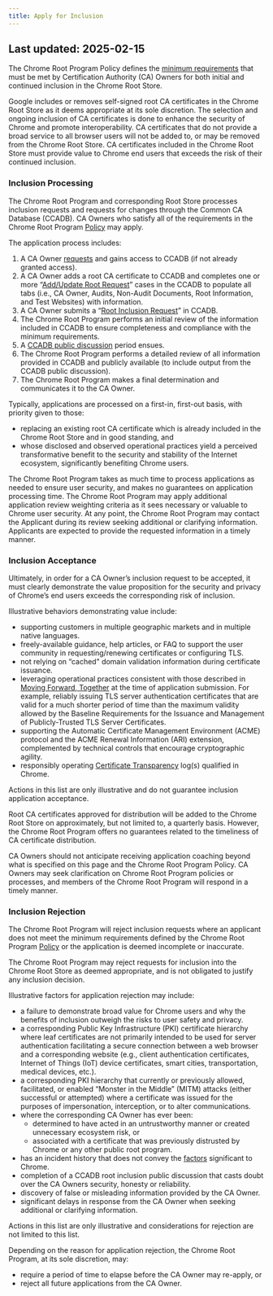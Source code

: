 ```yaml
---
title: Apply for Inclusion
---
```


## Last updated: 2025-02-15

The Chrome Root Program Policy defines the [minimum requirements](policy) that must be met by Certification Authority (CA) Owners for both initial and continued inclusion in the Chrome Root Store.

Google includes or removes self-signed root CA certificates in the Chrome Root Store as it deems appropriate at its sole discretion. The selection and ongoing inclusion of CA certificates is done to enhance the security of Chrome and promote interoperability. CA certificates that do not provide a broad service to all browser users will not be added to, or may be removed from the Chrome Root Store. CA certificates included in the Chrome Root Store must provide value to Chrome end users that exceeds the risk of their continued inclusion.

### Inclusion Processing

The Chrome Root Program and corresponding Root Store processes inclusion requests and requests for changes through the Common CA Database (CCADB). CA Owners who satisfy all of the requirements in the Chrome Root Program [Policy](policy) may apply.

The application process includes:

1. A CA Owner [requests](https://www.ccadb.org/cas/request-access) and gains access to CCADB (if not already granted access).
2. A CA Owner adds a root CA certificate to CCADB and completes one or more “[Add/Update Root Request](https://www.ccadb.org/cas/updates)” cases in the CCADB to populate all tabs (i.e., CA Owner, Audits, Non-Audit Documents, Root Information, and Test Websites) with information.
3. A CA Owner submits a “[Root Inclusion Request](https://www.ccadb.org/cas/inclusion)” in CCADB.
4. The Chrome Root Program performs an initial review of the information included in CCADB to ensure completeness and compliance with the minimum requirements.
5. A [CCADB public discussion](https://www.ccadb.org/cas/public-group) period ensues.
6. The Chrome Root Program performs a detailed review of all information provided in CCADB and publicly available (to include output from the CCADB public discussion).
7. The Chrome Root Program makes a final determination and communicates it to the CA Owner.

Typically, applications are processed on a first-in, first-out basis, with priority given to those:

*   replacing an existing root CA certificate which is already included in the Chrome Root Store and in good standing, and
*   whose disclosed and observed operational practices yield a perceived transformative benefit to the security and stability of the Internet ecosystem, significantly benefiting Chrome users.

The Chrome Root Program takes as much time to process applications as needed to ensure user security, and makes no guarantees on application processing time. The Chrome Root Program may apply additional application review weighting criteria as it sees necessary or valuable to Chrome user security. At any point, the Chrome Root Program may contact the Applicant during its review seeking additional or clarifying information. Applicants are expected to provide the requested information in a timely manner.

### Inclusion Acceptance

Ultimately, in order for a CA Owner’s inclusion request to be accepted, it must clearly demonstrate the value proposition for the security and privacy of Chrome’s end users exceeds the corresponding risk of inclusion.

Illustrative behaviors demonstrating value include:

*   supporting customers in multiple geographic markets and in multiple native languages.
*   freely-available guidance, help articles, or FAQ to support the user community in requesting/renewing certificates or configuring TLS.
*   not relying on “cached" domain validation information during certificate issuance.
*   leveraging operational practices consistent with those described in [Moving Forward, Together](moving-forward-together) at the time of application submission. For example, reliably issuing TLS server authentication certificates that are valid for a much shorter period of time than the maximum validity allowed by the Baseline Requirements for the Issuance and Management of Publicly-Trusted TLS Server Certificates.
*   supporting the Automatic Certificate Management Environment (ACME) protocol and the ACME Renewal Information (ARI) extension, complemented by technical controls that encourage cryptographic agility.
*   responsibly operating [Certificate Transparency](https://googlechrome.github.io/CertificateTransparency/) log(s) qualified in Chrome.

Actions in this list are only illustrative and do not guarantee inclusion application acceptance.

Root CA certificates approved for distribution will be added to the Chrome Root Store on approximately, but not limited to, a quarterly basis. However, the Chrome Root Program offers no guarantees related to the timeliness of CA certificate distribution.

CA Owners should not anticipate receiving application coaching beyond what is specified on this page and the Chrome Root Program Policy. CA Owners may seek clarification on Chrome Root Program policies or processes, and members of the Chrome Root Program will respond in a timely manner.

### Inclusion Rejection

The Chrome Root Program will reject inclusion requests where an applicant does not meet the minimum requirements defined by the Chrome Root Program [Policy](index) or the application is deemed incomplete or inaccurate.

The Chrome Root Program may reject requests for inclusion into the Chrome Root Store as deemed appropriate, and is not obligated to justify any inclusion decision.

Illustrative factors for application rejection may include:

*   a failure to demonstrate broad value for Chrome users and why the benefits of inclusion outweigh the risks to user safety and privacy.
*   a corresponding Public Key Infrastructure (PKI) certificate hierarchy where leaf certificates are not primarily intended to be used for server authentication facilitating a secure connection between a web browser and a corresponding website (e.g., client authentication certificates, Internet of Things (IoT) device certificates, smart cities, transportation, medical devices, etc.).
*   a corresponding PKI hierarchy that currently or previously allowed, facilitated, or enabled “Monster in the Middle” (MITM) attacks (either successful or attempted) where a certificate was issued for the purposes of impersonation, interception, or to alter communications.
*   where the corresponding CA Owner has ever been:
    *   determined to have acted in an untrustworthy manner or created unnecessary ecosystem risk, or
    *   associated with a certificate that was previously distrusted by Chrome or any other public root program.
*   has an incident history that does not convey the [factors](index#51-incident-reports) significant to Chrome.
*   completion of a CCADB root inclusion public discussion that casts doubt over the CA Owners security, honesty or reliability.
*   discovery of false or misleading information provided by the CA Owner.
*   significant delays in response from the CA Owner when seeking additional or clarifying information.

Actions in this list are only illustrative and considerations for rejection are not limited to this list.

Depending on the reason for application rejection, the Chrome Root Program, at its sole discretion, may:

*   require a period of time to elapse before the CA Owner may re-apply, or
*   reject all future applications from the CA Owner.
